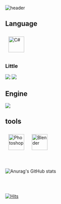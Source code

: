 
![header](https://capsule-render.vercel.app/api?type=waving&color=auto&height=300&section=header&text=Developer%20in%20Wonderland&fontSize=50&animation=fadeIn&fontAlignY=38&desc=Decorate%20GitHub%20Profile%20or%20any%20Repo%20like%20me!&descAlignY=51&descAlign=62)

<h2>Language</h2>
<div align>
<img style="margin: 10px" src="https://profilinator.rishav.dev/skills-assets/csharp-original.svg" alt="C#" height="50" />
</>

<h3>Little</h3>
<div align>
<img src="https://img.shields.io/badge/C-8B00FF?style=-square&logo=C#&logoColor=white"/>
 <img src = "https://img.shields.io/badge/java-8B00FF?style=-square&logo=java#&logoColor=white"/>
</>


<div align>
<h2>Engine</h2>
<img src="https://img.shields.io/badge/Unity-000000?style=-square&logo=Unity#&logoColor=black" />
</>

<h2>tools</h2>
<img style="margin: 10px" src="https://profilinator.rishav.dev/skills-assets/photoshop-plain.svg" alt="Photoshop" height="50" /> 
<img style="margin: 10px" src="https://profilinator.rishav.dev/skills-assets/blender_community_badge_white.svg" alt="Blender" height="50" /> 
<br>
<br>
<br>


![Anurag's GitHub stats](https://github-readme-stats.vercel.app/api?username=Jpierrot&show_icons=true&theme=radical)

<Br>
<br>

 [![Hits](https://hits.seeyoufarm.com/api/count/incr/badge.svg?url=https%3A%2F%2Fgithub.com%2Fzzsza)](https://hits.seeyoufarm.com)
<!--
**Jpierrot/Jpierrot** is a ✨ _special_ ✨ repository because its `README.md` (this file) appears on your GitHub profile.

Here are some ideas to get you started:

- 🔭 I’m currently working on ...
- 🌱 I’m currently learning ...
- 👯 I’m looking to collaborate on ...
- 🤔 I’m looking for help with ...
- 💬 Ask me about ...
- 📫 How to reach me: ...
- 😄 Pronouns: ...
- ⚡ Fun fact: ...
-->
